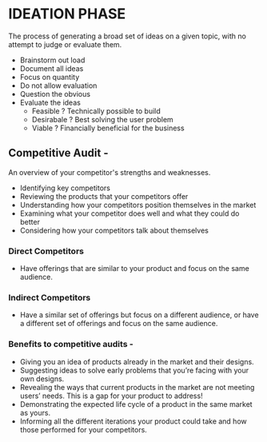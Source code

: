 # IDEATION PHASE

The process of generating a broad set of ideas on a given topic, with no attempt to judge or evaluate them.

- Brainstorm out load
- Document all ideas
- Focus on quantity
- Do not allow evaluation
- Question the obvious
- Evaluate the ideas
    - Feasible ? Technically possible to build
    - Desirabale ? Best solving the user problem
    - Viable ? Financially beneficial for the business

## Competitive Audit -

An overview of your competitor's strengths and weaknesses.
- Identifying key competitors
- Reviewing the products that your competitors offer
- Understanding how your competitors position themselves in the market
- Examining what your competitor does well and what they could do better
- Considering how your competitors talk about themselves

### Direct Competitors
- Have offerings that are similar to your product and focus on the same audience.

### Indirect Competitors
- Have a similar set of offerings but focus on a different audience, or have a different set of offerings and focus on the same audience.

### Benefits to competitive audits -
- Giving you an idea of products already in the market and their designs. 
- Suggesting ideas to solve early problems that you’re facing with your own designs. 
- Revealing the ways that current products in the market are not meeting users’ needs. This is a gap for your product to address!
- Demonstrating the expected life cycle of a product in the same market as yours.
- Informing all the different iterations your product could take and how those performed for your competitors.